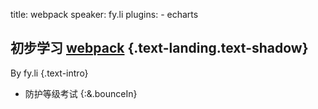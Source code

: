 title: webpack
speaker: fy.li
plugins:
    - echarts

<slide  class="bg-black aligncenter" image="https://source.unsplash.com/random .dark">

## 初步学习 [webpack](https://webpack.docschina.org/) {.text-landing.text-shadow}

By fy.li {.text-intro}

<slide  class="bg-black aligncenter" image="https://source.unsplash.com/random .dark">

- 防护等级考试 {:&.bounceIn}
<slide  class="bg-black aligncenter" image="https://source.unsplash.com/random .dark">


